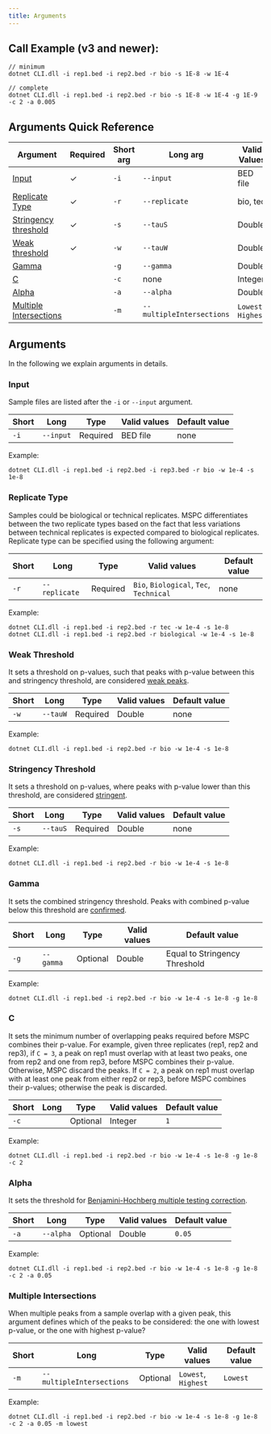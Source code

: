 ```yaml
---
title: Arguments
---
```


## Call Example (v3 and newer):
```shell
// minimum
dotnet CLI.dll -i rep1.bed -i rep2.bed -r bio -s 1E-8 -w 1E-4
    
// complete
dotnet CLI.dll -i rep1.bed -i rep2.bed -r bio -s 1E-8 -w 1E-4 -g 1E-9 -c 2 -a 0.005
```


## Arguments Quick Reference

| Argument | Required | Short arg | Long arg | Valid Values | Default Value |
| -------- | -------- | -------------- | ------------- | ------------ | ------------- |
| [Input](#input)          | ✓ | `-i` | `--input` | BED file | none |
| [Replicate Type](#replicate-type) | ✓ | `-r` | `--replicate` | bio, tec | none |
| [Stringency threshold](#stringency-threshold) | ✓ | `-s` | `--tauS` | Double | none |
| [Weak threshold](#weak-threshold) | ✓ | `-w` | `--tauW` | Double | none |
| [Gamma](#gamma) |  | `-g` | `--gamma` | Double | tauS |
| [C](#c) |  | `-c` | none | Integer | 1 |
| [Alpha](#alpha) |  | `-a` | `--alpha` | Double | 0.05 |
| [Multiple Intersections](#multiple-intersections) |  | `-m` | `--multipleIntersections` | `Lowest`, `Highest` |  `Lowest` |



## Arguments
In the following we explain arguments in details. 

### Input
Sample files are listed after the `-i` or `--input` argument.

| Short | Long | Type | Valid values | Default value |
| ----- | ---- | ---- | ------------ | ------------- |
| `-i` | `--input` | Required | BED file | none |

Example:

```shell
dotnet CLI.dll -i rep1.bed -i rep2.bed -i rep3.bed -r bio -w 1e-4 -s 1e-8
```

### Replicate Type
Samples could be biological or technical replicates. MSPC differentiates between 
the two replicate types based on the fact that less variations between technical 
replicates is expected compared to biological replicates. Replicate type can be 
specified using the following argument:

| Short | Long | Type | Valid values | Default value |
| ----- | ---- | ---- | ------------ | ------------- |
| `-r` | `--replicate` | Required | `Bio`, `Biological`, `Tec`, `Technical` | none |

Example:

```shell
dotnet CLI.dll -i rep1.bed -i rep2.bed -r tec -w 1e-4 -s 1e-8
dotnet CLI.dll -i rep1.bed -i rep2.bed -r biological -w 1e-4 -s 1e-8
```

### Weak Threshold
It sets a threshold on p-values, such that peaks with p-value between this
and stringency threshold, are considered [weak peaks](method/sets.md#weak).

| Short | Long | Type | Valid values | Default value |
| ----- | ---- | ---- | ------------ | ------------- |
| `-w` | `--tauW` | Required | Double | none |

Example:

```shell
dotnet CLI.dll -i rep1.bed -i rep2.bed -r bio -w 1e-4 -s 1e-8
```


### Stringency Threshold
It sets a threshold on p-values, where peaks with p-value lower than
this threshold, are considered [stringent](method/sets.md#stringent).

| Short | Long | Type | Valid values | Default value |
| ----- | ---- | ---- | ------------ | ------------- |
| `-s` | `--tauS` | Required | Double | none |

Example:

```shell
dotnet CLI.dll -i rep1.bed -i rep2.bed -r bio -w 1e-4 -s 1e-8
```


### Gamma
It sets the combined stringency threshold. Peaks with 
combined p-value below this threshold are [confirmed](method/sets.md#confirmed).

| Short | Long | Type | Valid values | Default value |
| ----- | ---- | ---- | ------------ | ------------- |
| `-g` | `--gamma` | Optional | Double | Equal to Stringency Threshold |

Example:

```shell
dotnet CLI.dll -i rep1.bed -i rep2.bed -r bio -w 1e-4 -s 1e-8 -g 1e-8
```


### C
It sets the minimum number of overlapping peaks required before MSPC
combines their p-value. For example, given three replicates (rep1, rep2 
and rep3), if `C = 3`, a peak on rep1 must overlap with at least two
peaks, one from rep2 and one from rep3, before MSPC combines their 
p-value. Otherwise, MSPC discard the peaks. If `C = 2`, a peak on rep1 
must overlap with at least one peak from either rep2 or rep3, before
MSPC combines their p-values; otherwise the peak is discarded.

| Short | Long | Type | Valid values | Default value |
| ----- | ---- | ---- | ------------ | ------------- |
| `-c`  |      | Optional | Integer  | `1`           |

Example:

```shell
dotnet CLI.dll -i rep1.bed -i rep2.bed -r bio -w 1e-4 -s 1e-8 -g 1e-8 -c 2
```


### Alpha
It sets the threshold for [Benjamini-Hochberg multiple testing correction](https://en.wikipedia.org/wiki/False_discovery_rate#Benjamini–Hochberg_procedure).

| Short | Long | Type | Valid values | Default value |
| ----- | ---- | ---- | ------------ | ------------- |
| `-a`  | `--alpha` | Optional | Double |  `0.05` |

Example:

```shell
dotnet CLI.dll -i rep1.bed -i rep2.bed -r bio -w 1e-4 -s 1e-8 -g 1e-8 -c 2 -a 0.05
```

### Multiple Intersections
When multiple peaks from a sample overlap with a given peak,
this argument defines which of the peaks to be considered:
the one with lowest p-value, or the one with highest p-value? 

| Short | Long | Type | Valid values | Default value |
| ----- | ---- | ---- | ------------ | ------------- |
| `-m`  | `--multipleIntersections` | Optional | `Lowest`, `Highest` |  `Lowest` |

Example:

```shell
dotnet CLI.dll -i rep1.bed -i rep2.bed -r bio -w 1e-4 -s 1e-8 -g 1e-8 -c 2 -a 0.05 -m lowest
```
